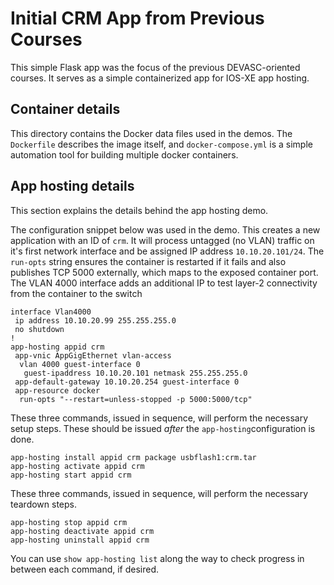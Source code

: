 # Initial CRM App from Previous Courses
This simple Flask app was the focus of the previous DEVASC-oriented courses.
It serves as a simple containerized app for IOS-XE app hosting.

## Container details
This directory contains the Docker data files used in the demos.
The `Dockerfile` describes the image itself, and `docker-compose.yml`
is a simple automation tool for building multiple docker containers.

## App hosting details
This section explains the details behind the app hosting demo.

The configuration snippet below was used in the demo. This creates a new
application with an ID of `crm`. It will process untagged (no VLAN) traffic
on it's first network interface and be assigned IP address `10.10.20.101/24`.
The `run-opts` string ensures the container is restarted if it fails and also
publishes TCP 5000 externally, which maps to the exposed container port.
The VLAN 4000 interface adds an additional IP to test layer-2 connectivity
from the container to the switch

```
interface Vlan4000
 ip address 10.10.20.99 255.255.255.0
 no shutdown
!
app-hosting appid crm
 app-vnic AppGigEthernet vlan-access
  vlan 4000 guest-interface 0
   guest-ipaddress 10.10.20.101 netmask 255.255.255.0
 app-default-gateway 10.10.20.254 guest-interface 0
 app-resource docker
  run-opts "--restart=unless-stopped -p 5000:5000/tcp"
```

These three commands, issued in sequence, will perform the necessary setup
steps. These should be issued *after* the `app-hosting`configuration is done.

```
app-hosting install appid crm package usbflash1:crm.tar
app-hosting activate appid crm
app-hosting start appid crm
```

These three commands, issued in sequence, will perform the necessary teardown
steps.

```
app-hosting stop appid crm
app-hosting deactivate appid crm
app-hosting uninstall appid crm
```

You can use `show app-hosting list` along the way to check progress in
between each command, if desired.
